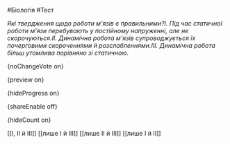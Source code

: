#Біологія #Тест

*Які твердження щодо роботи м'язів є правильними?І. Під час статичної роботи м'язи перебувають у постійному напруженні, але не скорочуються.ІІ. Динамічна робота м'язів супроводжується їх почерговими скороченнями й розслабленнями.ІІІ. Динамічна робота більш утомлива порівняно зі статичною.*

{noChangeVote on}

{preview on}

{hideProgress on}

{shareEnable off}

{hideCount on}

[[І, ІІ й ІІІ]]
[[лише І й ІІІ]]
[[лише ІІ й ІІІ]]
[[лише І й ІІ]]
